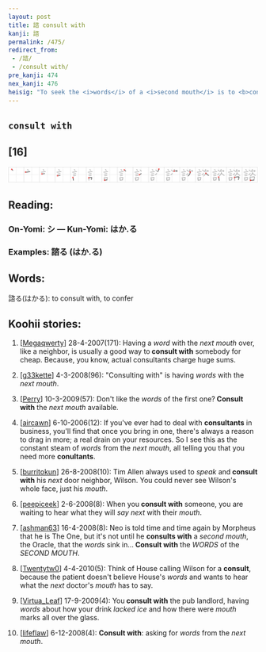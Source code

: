 ```yaml
---
layout: post
title: 諮 consult with
kanji: 諮
permalink: /475/
redirect_from:
 - /諮/
 - /consult with/
pre_kanji: 474
nex_kanji: 476
heisig: "To seek the <i>words</i> of a <i>second mouth</i> is to <b>consult with</b> someone about something."
---
```


## `consult with`

## [16]

<div class="stroke"><img src="../images/E8ABAE.png" /></div>

## Reading:

### On-Yomi: シ &mdash; Kun-Yomi: はか.る

### Examples: 諮る (はか.る)

## Words:

諮る(はかる): to consult with, to confer

## Koohii stories:

1) [<a href="http://kanji.koohii.com/profile/Megaqwerty">Megaqwerty</a>] 28-4-2007(171): Having a <em>word</em> with the <em>next mouth</em> over, like a neighbor, is usually a good way to<strong> consult with</strong> somebody for cheap. Because, you know, actual consultants charge huge sums. 

2) [<a href="http://kanji.koohii.com/profile/g33kette">g33kette</a>] 4-3-2008(96): &quot;Consulting with&quot; is having <em>words</em> with the <em>next mouth</em>. 

3) [<a href="http://kanji.koohii.com/profile/Perry">Perry</a>] 10-3-2009(57): Don&#039;t like the <em>words</em> of the first one?<strong> Consult with</strong> the <em>next mouth</em> available. 

4) [<a href="http://kanji.koohii.com/profile/aircawn">aircawn</a>] 6-10-2006(12): If you&#039;ve ever had to deal with <strong>consultants</strong> in business, you&#039;ll find that once you bring in one, there&#039;s always a reason to drag in more; a real drain on your resources. So I see this as the constant steam of <em>words</em> from the <em>next mouth</em>, all telling you that you need more <strong>conultants</strong>. 

5) [<a href="http://kanji.koohii.com/profile/burritokun">burritokun</a>] 26-8-2008(10): Tim Allen always used to <em>speak</em> and<strong> consult with</strong> his <em>next</em> door neighbor, Wilson. You could never see Wilson&#039;s whole face, just his <em>mouth</em>. 

6) [<a href="http://kanji.koohii.com/profile/peepiceek">peepiceek</a>] 2-6-2008(8): When you<strong> consult with</strong> someone, you are waiting to hear what they will <em>say next</em> with their <em>mouth</em>. 

7) [<a href="http://kanji.koohii.com/profile/ashman63">ashman63</a>] 16-4-2008(8): Neo is told time and time again by Morpheus that he is The One, but it&#039;s not until he <strong>consults with</strong> a <em>second mouth</em>, the Oracle, that the <em>words</em> sink in...<strong> Consult with</strong> the <em>WORDS</em> of the <em>SECOND MOUTH</em>. 

8) [<a href="http://kanji.koohii.com/profile/Twentytw0">Twentytw0</a>] 4-4-2010(5): Think of House calling Wilson for a <strong>consult</strong>, because the patient doesn&#039;t believe House&#039;s <em>words</em> and wants to hear what the <em>next</em> doctor&#039;s <em>mouth</em> has to say. 

9) [<a href="http://kanji.koohii.com/profile/Virtua_Leaf">Virtua_Leaf</a>] 17-9-2009(4): You<strong> consult with</strong> the pub landlord, having <em>words</em> about how your drink <em>lacked ice</em> and how there were <em>mouth</em> marks all over the glass. 

10) [<a href="http://kanji.koohii.com/profile/lifeflaw">lifeflaw</a>] 6-12-2008(4): <strong>Consult with</strong>: asking for <em>words</em> from the <em>next</em> <em>mouth</em>. 
